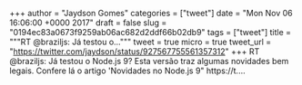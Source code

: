 
+++
author = "Jaydson Gomes"
categories = ["tweet"]
date = "Mon Nov 06 16:06:00 +0000 2017"
draft = false
slug = "0194ec83a0673f9259ab06ac682d2ddf66b02db9"
tags = ["tweet"]
title = """RT @braziljs: Já testou o..."""
tweet = true
micro = true
tweet_url = "https://twitter.com/jaydson/status/927567755561357312"
+++
RT @braziljs: Já testou o Node.js 9? Esta versão traz algumas novidades bem legais. Confere lá o artigo 'Novidades no Node.js 9" https://t.…
